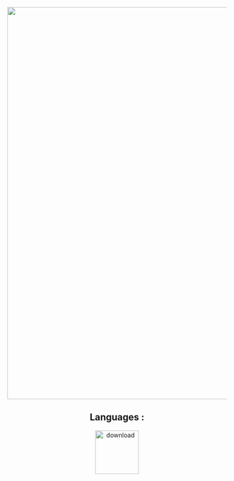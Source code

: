 <p align= "center">
  <img width = 900  src="https://i.ibb.co/7NxnGCg/Le-Akram.jpg" />
</p>
<h2 align="center">Languages :</h2>
<p align="center">
<img width = 100 src="https://i.ibb.co/rGFTQrw/download.jpg" alt="download" border="0"></a>
</p>
